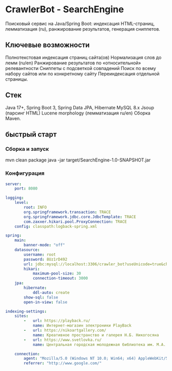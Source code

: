 <h1> CrawlerBot - SearchEngine </h1>

Поисковый сервис на Java/Spring Boot: индексация HTML-страниц, лемматизация (ru), ранжирование результатов, генерация сниппетов.

<h2> Ключевые возможности </h2>

Полнотекстовая индексация страниц сайта(ов)
Нормализация слов до лемм (ru/en)
Ранжирование результатов по «относительной» релевантности
Сниппеты с подсветкой совпадений
Поиск по всему набору сайтов или по конкретному сайту
Переиндексация отдельной страницы.

<h2> Стек </h2>
    
Java 17+, Spring Boot 3, Spring Data JPA, Hibernate
MySQL 8.x
Jsoup (парсинг HTML)
Lucene morphology (лемматизация ru/en)
Сборка Maven.

<h2> быстрый старт </h2>

<h3> Сборка и запуск </h3>
mvn clean package
java -jar target/SearchEngine-1.0-SNAPSHOT.jar

<h3> Конфигурация </h3>

```yaml
server:
    port: 8080

logging:
    level:
        root: INFO
        org.springframework.transaction: TRACE
        org.springframework.jdbc.core.JdbcTemplate: TRACE
        com.zaxxer.hikari.pool.ProxyConnection: TRACE
    config: classpath:logback-spring.xml

spring:
    main:
        banner-mode: "off"
    datasource:
        username: root
        password: 8Uz1rD492
        url: jdbc:mysql://localhost:3306/crawler_bot?useUnicode=true&characterEncoding=UTF-8&serverTimezone=UTC&allowPublicKeyRetrieval=true&useSSL=false
        hikari:
            maximum-pool-size: 30
            connection-timeout: 3000
    jpa:
        hibernate:
            ddl-auto: create
        show-sql: false
        open-in-view: false

indexing-settings:
    sites:
        -   url: https://playback.ru/
            name: Интернет-магазин электроники PlayBack
        -   url: https://nikoartgallery.com/
            name: Креативное пространство и галерея Н.Б. Никогосяна
        -   url: https://www.svetlovka.ru/
            name: Центральная городская молодежная библиотека им. М.А. Светлова

    connection:
        agent: "Mozilla/5.0 (Windows NT 10.0; Win64; x64) AppleWebKit/537.36 (KHTML, like Gecko) Chrome/91.0.4472.124 Safari/537.36"
        referrer: "http://www.google.com/"
